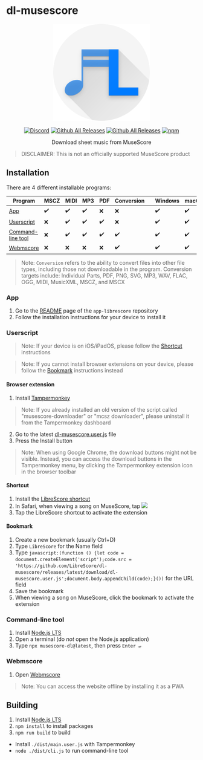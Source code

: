 # dl-musescore

<div align="center">

<img src="images/logo.png" width="256" alt="LibreScore logo">

[![Discord](https://img.shields.io/discord/774491656643674122?color=5865F2&label=&labelColor=555555&logo=discord&logoColor=FFFFFF)](https://discord.gg/DKu7cUZ4XQ) [![Github All Releases](https://img.shields.io/github/downloads/LibreScore/app-librescore/total.svg?label=App)](https://github.com/LibreScore/app-librescore/releases/latest) [![Github All Releases](https://img.shields.io/github/downloads/LibreScore/dl-musescore/total.svg?label=Browser+extension)](https://github.com/LibreScore/dl-musescore/releases/latest) [![npm](https://img.shields.io/npm/dt/musescore-dl?label=Command-line+tool)](https://www.npmjs.com/package/musescore-dl)

Download sheet music from MuseScore

</div>

> DISCLAIMER: This is not an officially supported MuseScore product

## Installation

There are 4 different installable programs:

| Program                                                                             | MSCZ | MIDI | MP3 | PDF | Conversion |     | Windows | macOS | Linux | Android | iOS/iPadOS |
| ----------------------------------------------------------------------------------- | ---- | ---- | --- | --- | ---------- | --- | ------- | ----- | ----- | ------- | --- |
| [App](https://github.com/LibreScore/app-librescore#app)                             | ✔️   | ✔️   | ✔️  | ❌  | ❌         |     | ✔️      | ✔️    | WIP   | ✔️      | ❌  |
| [Userscript](https://github.com/LibreScore/app-librescore#userscript)               | ❌   | ✔️   | ✔️  | ✔️  | ❌         |     | ✔️      | ✔️    | ✔️    | ✔️      | ✔️  |
| [Command-line tool](https://github.com/LibreScore/app-librescore#command-line-tool) | ❌   | ✔️   | ✔️  | ✔️  | ✔️         |     | ✔️      | ✔️    | ✔️    | ✔️      | ❌  |
| [Webmscore](https://github.com/LibreScore/app-librescore#webmscore)                 | ❌   | ❌   | ❌  | ❌  | ✔️         |     | ✔️      | ✔️    | ✔️    | ✔️      | ✔️  |

> Note: `Conversion` refers to the ability to convert files into other file types, including those not downloadable in the program.
> Conversion targets include: Individual Parts, PDF, PNG, SVG, MP3, WAV, FLAC, OGG, MIDI, MusicXML, MSCZ, and MSCX

### App

1. Go to the [README](https://github.com/LibreScore/app-librescore#installation) page of the `app-librescore` repository
2. Follow the installation instructions for your device to install it

### Userscript

> Note: If your device is on iOS/iPadOS, please follow the [Shortcut](https://github.com/LibreScore/dl-musescore#shortcut) instructions

> Note: If you cannot install browser extensions on your device, please follow the [Bookmark](https://github.com/LibreScore/dl-musescore#bookmark) instructions instead

#### Browser extension

1. Install [Tampermonkey](https://www.tampermonkey.net)

> Note: If you already installed an old version of the script called "musescore-downloader" or "mcsz downloader", please uninstall it from the Tampermonkey dashboard

2. Go to the latest [dl-musescore.user.js](https://github.com/LibreScore/dl-musescore/releases/latest/download/dl-musescore.user.js) file
3. Press the Install button

> Note: When using Google Chrome, the download buttons might not be visible. Instead, you can access the download buttons in the Tampermonkey menu, by clicking the Tampermonkey extension icon in the browser toolbar

#### Shortcut

1. Install the [LibreScore shortcut](https://www.icloud.com/shortcuts/9a4ae92b785c443cb4302fb88229af8a)
2. In Safari, when viewing a song on MuseScore, tap <img src="https://help.apple.com/assets/61800C7E6EA4632586448084/61800C896EA463258644809A/en_US/01f5a9889bbecc202d8cbb3067a261ad.png" width="12">
3. Tap the LibreScore shortcut to activate the extension

#### Bookmark

1. Create a new bookmark (usually Ctrl+D)
2. Type `LibreScore` for the Name field
3. Type `javascript:(function () {let code = document.createElement('script');code.src = 'https://github.com/LibreScore/dl-musescore/releases/latest/download/dl-musescore.user.js';document.body.appendChild(code);}())` for the URL field
4. Save the bookmark
5. When viewing a song on MuseScore, click the bookmark to activate the extension

### Command-line tool

1. Install [Node.js LTS](https://nodejs.org)
2. Open a terminal (do _not_ open the Node.js application)
3. Type `npx musescore-dl@latest`, then press `Enter ↵`

### Webmscore

1. Open [Webmscore](https://librescore.github.io)

> Note: You can access the website offline by installing it as a PWA

## Building

1. Install [Node.js LTS](https://nodejs.org)
2. `npm install` to install packages
3. `npm run build` to build

- Install `./dist/main.user.js` with Tampermonkey
- `node ./dist/cli.js` to run command-line tool
